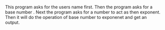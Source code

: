 This program asks for the users name first.
Then the program asks for a base number .
Next the program asks for a number to act as then exponent.
Then it will do the operation of base number to exponenet and get an output. 
